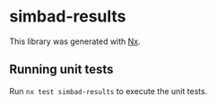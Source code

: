 # simbad-results

This library was generated with [Nx](https://nx.dev).

## Running unit tests

Run `nx test simbad-results` to execute the unit tests.

